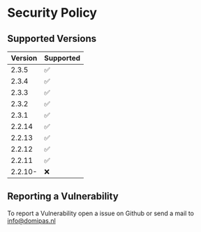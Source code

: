 # Security Policy

## Supported Versions

| Version | Supported          |
| ------- | ------------------ |
| 2.3.5   | :white_check_mark: |
| 2.3.4   | :white_check_mark: |
| 2.3.3   | :white_check_mark: |
| 2.3.2   | :white_check_mark: |
| 2.3.1   | :white_check_mark: |
| 2.2.14  | :white_check_mark: |
| 2.2.13  | :white_check_mark: |
| 2.2.12  | :white_check_mark: |
| 2.2.11  | :white_check_mark: |
| 2.2.10- | :x:                |

## Reporting a Vulnerability

To report a Vulnerability open a issue on Github or send a mail to info@domipas.nl
